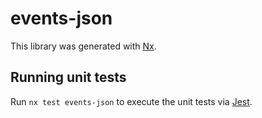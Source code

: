# events-json

This library was generated with [Nx](https://nx.dev).

## Running unit tests

Run `nx test events-json` to execute the unit tests via [Jest](https://jestjs.io).
